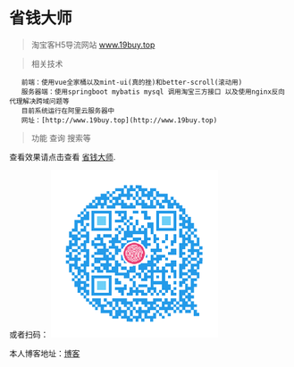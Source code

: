 # 省钱大师

> 淘宝客H5导流网站
www.19buy.top

> 相关技术

       前端：使用vue全家桶以及mint-ui(真的挫)和better-scroll(滚动用)
       服务器端：使用springboot mybatis mysql 调用淘宝三方接口 以及使用nginx反向代理解决跨域问题等
       目前系统运行在阿里云服务器中
       网址：[http://www.19buy.top](http://www.19buy.top)

> 功能
    查询 搜索等


查看效果请点击查看 [省钱大师](http://www.19buy.top).

或者扫码：
![code](./static/arcode.png)


本人博客地址：[博客](http://www.19buy.top:8088)



